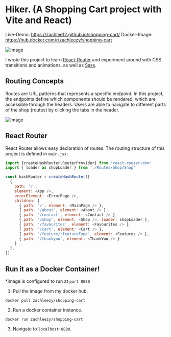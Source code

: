 # Hiker. (A Shopping Cart project with Vite and React)

Live-Demo: https://zachlee12.github.io/shopping-cart/
Docker-Image: https://hub.docker.com/r/zachleezy/shopping-cart

![image](https://user-images.githubusercontent.com/117311591/233114149-ca86880b-1003-41d8-9dae-8f2d58ddca4d.png)

I wrote this project to learn [React-Router](https://reactrouter.com/en/main) and experiment around with CSS transitions and animations, as well as [Sass](https://sass-lang.com/). 

## Routing Concepts 
Routes are URL patterns that represents a specific endpoint. In this project, the endpoints define which components should be rendered, which are accessible through the headers. Users are able to navigate to different parts of the shop (routes) by clicking the tabs in the header. 


![image](https://user-images.githubusercontent.com/117311591/233122426-72db327e-18b6-41d4-a309-fb472c13ec85.png)


## React Router
React Router allows easy declaration of routes. The routing structure of this project is defined in `main.jsx`: 

```javascript
import {createHashRouter,RouterProvider} from 'react-router-dom'
import { loader as shopLoader } from './Routes/Shop/Shop'

const hashRouter = createHashRouter([
  {
    path: '/',
    element: <App />,
    errorElement: <ErrorPage />,
    children: [
      { path: '/', element: <MainPage /> },
      { path: '/about', element: <About /> },
      { path: '/contact', element: <Contact /> },
      { path: '/shop', element: <Shop />, loader: shopLoader },
      { path: '/favourites', element: <Favourites /> },
      { path: '/cart', element: <Cart /> },
      { path: '/feature/:featureType', element: <Features /> },
      { path: '/thankyou', element: <ThankYou /> }
    ]
  },
])
```

## Run it as a Docker Container!
*image is configured to run at `port 8080`

1. Pull the image from my docker hub.
```
docker pull zachleezy/shopping-cart
```

2. Run a docker container instance.
```
docker run zachleezy/shopping-cart
```

3. Navigate to `localhost:8080`. 



